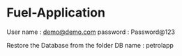 # Fuel-Application

User name : demo@demo.com
password : Password@123


Restore the Database from the folder 
 DB name : petrolapp